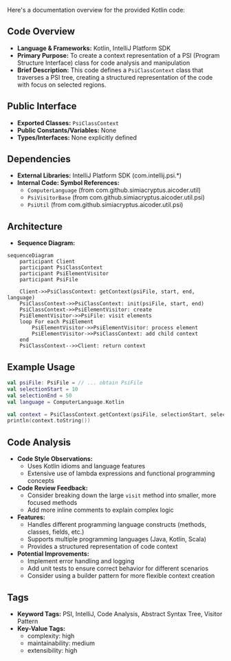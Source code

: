 Here's a documentation overview for the provided Kotlin code:

## Code Overview
- **Language & Frameworks:** Kotlin, IntelliJ Platform SDK
- **Primary Purpose:** To create a context representation of a PSI (Program Structure Interface) class for code analysis and manipulation
- **Brief Description:** This code defines a `PsiClassContext` class that traverses a PSI tree, creating a structured representation of the code with focus on selected regions.

## Public Interface
- **Exported Classes:** `PsiClassContext`
- **Public Constants/Variables:** None
- **Types/Interfaces:** None explicitly defined

## Dependencies
- **External Libraries:** IntelliJ Platform SDK (com.intellij.psi.*)
- **Internal Code: Symbol References:**
  - `ComputerLanguage` (from com.github.simiacryptus.aicoder.util)
  - `PsiVisitorBase` (from com.github.simiacryptus.aicoder.util.psi)
  - `PsiUtil` (from com.github.simiacryptus.aicoder.util.psi)

## Architecture
- **Sequence Diagram:** 
```mermaid
sequenceDiagram
    participant Client
    participant PsiClassContext
    participant PsiElementVisitor
    participant PsiFile

    Client->>PsiClassContext: getContext(psiFile, start, end, language)
    PsiClassContext->>PsiClassContext: init(psiFile, start, end)
    PsiClassContext->>PsiElementVisitor: create
    PsiElementVisitor->>PsiFile: visit elements
    loop For each PsiElement
        PsiElementVisitor->>PsiElementVisitor: process element
        PsiElementVisitor->>PsiClassContext: add child context
    end
    PsiClassContext-->>Client: return context
```

## Example Usage
```kotlin
val psiFile: PsiFile = // ... obtain PsiFile
val selectionStart = 10
val selectionEnd = 50
val language = ComputerLanguage.Kotlin

val context = PsiClassContext.getContext(psiFile, selectionStart, selectionEnd, language)
println(context.toString())
```

## Code Analysis
- **Code Style Observations:** 
  - Uses Kotlin idioms and language features
  - Extensive use of lambda expressions and functional programming concepts
- **Code Review Feedback:**
  - Consider breaking down the large `visit` method into smaller, more focused methods
  - Add more inline comments to explain complex logic
- **Features:**
  - Handles different programming language constructs (methods, classes, fields, etc.)
  - Supports multiple programming languages (Java, Kotlin, Scala)
  - Provides a structured representation of code context
- **Potential Improvements:**
  - Implement error handling and logging
  - Add unit tests to ensure correct behavior for different scenarios
  - Consider using a builder pattern for more flexible context creation

## Tags
- **Keyword Tags:** PSI, IntelliJ, Code Analysis, Abstract Syntax Tree, Visitor Pattern
- **Key-Value Tags:**
  - complexity: high
  - maintainability: medium
  - extensibility: high
